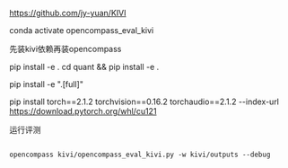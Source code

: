 https://github.com/jy-yuan/KIVI

conda activate opencompass_eval_kivi

先装kivi依赖再装opencompass

pip install -e .
cd quant && pip install -e .

pip install -e ".[full]"

pip install torch==2.1.2 torchvision==0.16.2 torchaudio==2.1.2 --index-url https://download.pytorch.org/whl/cu121

运行评测
```

opencompass kivi/opencompass_eval_kivi.py -w kivi/outputs --debug

```